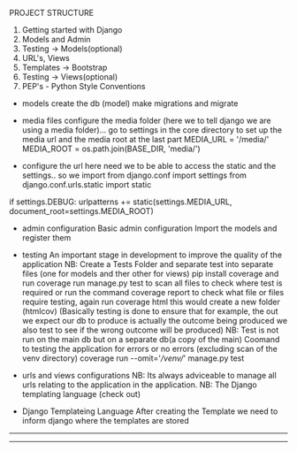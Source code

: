 PROJECT STRUCTURE 
1. Getting started with Django
2. Models and Admin
3. Testing -> Models(optional)
4. URL's, Views 
5. Templates -> Bootstrap
6. Testing -> Views(optional)
7. PEP's - Python Style Conventions



- models 
create the db (model)
make migrations and migrate 

- media files 
configure the media folder (here we to tell django we are using a media folder)... go to settings in the core directory to set up the media url and the media root at the last part
MEDIA_URL = '/media/'
MEDIA_ROOT = os.path.join(BASE_DIR, 'media/')

- configure the url
here need we to be able to access the static and the settings.. so we import
from django.conf import settings
from django.conf.urls.static import static

if settings.DEBUG:
    urlpatterns += static(settings.MEDIA_URL, document_root=settings.MEDIA_ROOT)

- admin configuration
Basic admin configuration
Import the models and register them

- testing
An important stage in development to improve the quality of the application
NB: Create a Tests Folder and separate test into separate files (one for models and ther other for views)
pip install coverage
and run 
coverage run manage.py test
to scan all files to check where test is required
or run the command
coverage report
to check what file or files require testing, again
run 
coverage html
this would create a new folder (htmlcov)
(Basically testing is done to ensure that for example, the out we expect our db to produce is actually the outcome being produced we also test to see if the wrong outcome will be produced)
NB: Test is not run on the main db but on a separate db(a copy of the main)
Coomand to testing the application for errors or no errors (excluding scan of the venv directory)
coverage run --omit='*/venv/*' manage.py test


- urls and views configurations
NB: Its always adviceable to manage all urls relating to the application in the application.
NB: The Django templating language (check out)


- Django Templateing Language
After creating the Template we need to inform django where the templates are stored


******************************
<!-- <div class="dropdown text-end">
              <a href="#" class="d-block link-body-emphasis text-decoration-none dropdown-toggle" data-bs-toggle="dropdown" aria-expanded="false">
                <img src="https://github.com/mdo.png" alt="mdo" width="32" height="32" class="rounded-circle">
              </a>
              <ul class="dropdown-menu text-small">
                <li><a class="dropdown-item" href="#">New project...</a></li>
                <li><a class="dropdown-item" href="#">Settings</a></li>
                <li><a class="dropdown-item" href="#">Profile</a></li>
                <li><hr class="dropdown-divider"></li>
                <li><a class="dropdown-item" href="#">Sign out</a></li>
              </ul>
            </div> -->
******************************